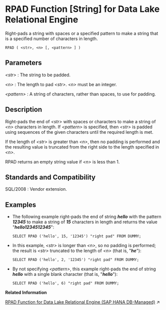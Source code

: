 <!-- loio3a8714b7782a4730b091194c3b54aca0 -->

# RPAD Function \[String\] for Data Lake Relational Engine

Right-pads a string with spaces or a specified pattern to make a string that is a specified number of characters in length.



```
RPAD ( <str>, <n> [, <pattern> ] )
```



<a name="loio3a8714b7782a4730b091194c3b54aca0__RPAD_parm1"/>

## Parameters

 *<str\>*
 :   The string to be padded.

  *<n\>*
 :   The length to pad *<str\>*. *<n\>* must be an integer.

  *<pattern\>*
 :   A string of characters, rather than spaces, to use for padding.

 

<a name="loio3a8714b7782a4730b091194c3b54aca0__RPAD_desc1"/>

## Description

Right-pads the end of *<str\>* with spaces or characters to make a string of *<n\>* characters in length. If *<pattern\>* is specified, then *<str\>* is padded using sequences of the given characters until the required length is met.

If the length of *<str\>* is greater than *<n\>*, then no padding is performed and the resulting value is truncated from the right side to the length specified in *<n\>*.

RPAD returns an empty string value if *<n\>* is less than 1.



<a name="loio3a8714b7782a4730b091194c3b54aca0__RPAD_standards1"/>

## Standards and Compatibility

 SQL/2008
 :   Vendor extension.

 

<a name="loio3a8714b7782a4730b091194c3b54aca0__RPAD_examples1"/>

## Examples

-   The following example right-pads the end of string ***hello*** with the pattern ***12345*** to make a string of ***15*** characters in length and returns the value "***hello1234512345***":

    ```
    SELECT RPAD ('hello', 15, '12345') "right pad" FROM DUMMY;
    ```

-   In this example, *<str\>* is longer than *<n\>*, so no padding is performed; the result is *<str\>* truncated to the length of *<n\>* \(that is, "***he***"\):

    ```
    SELECT RPAD ('hello', 2, '12345') "right pad" FROM DUMMY;
    ```

-   By not specifying *<pattern\>*, this example right-pads the end of string ***hello*** with a single blank character \(that is, "***hello***"\):

    ```
    SELECT RPAD ('hello', 6) "right pad" FROM DUMMY;
    ```


**Related Information**  


[RPAD Function for Data Lake Relational Engine (SAP HANA DB-Managed)](https://help.sap.com/viewer/a898e08b84f21015969fa437e89860c8/2023_1_QRC/en-US/6c4ea243716a46e789d87818e8be6df1.html "Right-pads a string with spaces or a specified pattern to make a string that is a specified number of characters in length.") :arrow_upper_right:

